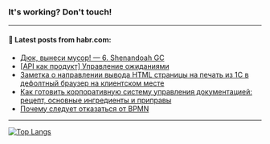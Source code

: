 ### It's working? Don't touch!

---
<!--
#### 🛠️ Technical stack:

![C++](https://img.shields.io/badge/C++-informational?logo=c%2B%2B&style=flat&logoColor=white&color=9C033A)
![Java](https://img.shields.io/badge/Java-informational?logo=java&style=flat&logoColor=white&color=007396)
![Kotlin](https://img.shields.io/badge/Kotlin-informational?logo=Kotlin&style=flat&logoColor=white&color=0095D5)
![JS](https://img.shields.io/badge/JS-informational?logo=javaScript&style=flat&logoColor=black&color=F7Df1E) <br>
![HTML5](https://img.shields.io/badge/HTML5-informational?logo=html5&style=flat&logoColor=white&color=E34F26)
![CSS3](https://img.shields.io/badge/CSS3-informational?logo=css3&style=flat&logoColor=white&color=157286)
![Sass](https://img.shields.io/badge/Saas-informational?logo=sass&style=flat&logoColor=white&color=hotpink)
![PHP](https://img.shields.io/badge/PHP-informational?logo=php&style=flat&logoColor=white&color=777BB4) <br>
![WebPAck](https://img.shields.io/badge/WebPack-informational?logo=webPack&style=flat&logoColor=white&color=FF6F00)
![Bootstrap](https://img.shields.io/badge/Bootstrap-informational?logo=Bootstrap&style=flat&logoColor=white&color=7952B3)
![MySQL](https://img.shields.io/badge/MySQL-informational?logo=MySQL&style=flat&logoColor=white&color=00f) <br>
![NodeJS](https://img.shields.io/badge/NodeJS-informational?logo=node.js&style=flat&logoColor=white&color=43853D)
![Spring](https://img.shields.io/badge/Spring-informational?logo=Spring&style=flat&logoColor=white&color=0A9EDC)
![Angular](https://img.shields.io/badge/Vue-informational?logo=vue.js&style=flat&logoColor=white&color=red)
![Git](https://img.shields.io/badge/Git-informational?logo=git&style=flat&logoColor=white&color=darkorange)

___
-->

#### 💬 Latest posts from habr.com:

<!-- BLOG-POST-LIST:START -->
- [Дюк, вынеси мусор! — 6. Shenandoah GC](https://habr.com/ru/post/681256/?utm_source=habrahabr&utm_medium=rss&utm_campaign=681256)
- [[API как продукт] Управление ожиданиями](https://habr.com/ru/post/681302/?utm_source=habrahabr&utm_medium=rss&utm_campaign=681302)
- [Заметка о направлении вывода HTML страницы на печать из 1С в дефолтный браузер на клиентском месте](https://habr.com/ru/post/681150/?utm_source=habrahabr&utm_medium=rss&utm_campaign=681150)
- [Как готовить корпоративную систему управления документацией: рецепт, основные ингредиенты и приправы](https://habr.com/ru/post/681290/?utm_source=habrahabr&utm_medium=rss&utm_campaign=681290)
- [Почему следует отказаться от BPMN](https://habr.com/ru/post/681262/?utm_source=habrahabr&utm_medium=rss&utm_campaign=681262)
<!-- BLOG-POST-LIST:END -->

---

[![Top Langs](https://github-readme-stats.vercel.app/api/top-langs/?username=zloylis&layout=compact&hide_border=true&theme=dracula)](https://github.com/zloylis)

